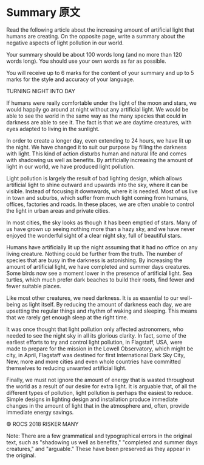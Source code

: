 # Summary 原文
Read the following article about the increasing amount of artificial light that humans are creating. On the opposite page, write a summary about the negative aspects of light pollution in our world.

Your summary should be about 100 words long (and no more than 120 words long). You should use your own words as far as possible.

You will receive up to 6 marks for the content of your summary and up to 5 marks for the style and accuracy of your language.

TURNING NIGHT INTO DAY

If humans were really comfortable under the light of the moon and stars, we would happily go around at night without any artificial light. We would be able to see the world in the same way as the many species that could in darkness are able to see it. The fact is that we are daytime creatures, with eyes adapted to living in the sunlight.

In order to create a longer day, even extending to 24 hours, we have lit up the night. We have changed it to suit our purpose by filling the darkness with light. This kind of action disturbs human and natural life and comes with shadowing us well as benefits. By artificially increasing the amount of light in our world, we have produced light pollution.

Light pollution is largely the result of bad lighting design, which allows artificial light to shine outward and upwards into the sky, where it can be visible. Instead of focusing it downwards, where it is needed. Most of us live in town and suburbs, which suffer from much light coming from humans, offices, factories and roads. In these places, we are often unable to control the light in urban areas and private cities.

In most cities, the sky looks as though it has been emptied of stars. Many of us have grown up seeing nothing more than a hazy sky, and we have never enjoyed the wonderful sight of a clear night sky, full of beautiful stars.

Humans have artificially lit up the night assuming that it had no office on any living creature. Nothing could be further from the truth. The number of species that are busy in the darkness is astonishing. By increasing the amount of artificial light, we have completed and summer days creatures. Some birds now see a moment lower in the presence of artificial light. Sea turtles, which much prefer dark beaches to build their roots, find fewer and fewer suitable places.

Like most other creatures, we need darkness. It is as essential to our well-being as light itself. By reducing the amount of darkness each day, we are upsetting the regular things and rhythm of waking and sleeping. This means that we rarely get enough sleep at the right time.

It was once thought that light pollution only affected astronomers, who needed to see the night sky in all its glorious clarity. In fact, some of the earliest efforts to try and control light pollution, in Flagstaff, USA, were made to prepare for the mission in the Lowell Observatory, which might be city, in April, Flagstaff was destined for first International Dark Sky City, New, more and more cities and even whole countries have committed themselves to reducing unwanted artificial light.

Finally, we must not ignore the amount of energy that is wasted throughout the world as a result of our desire for extra light. It is arguable that, of all the different types of pollution, light pollution is perhaps the easiest to reduce. Simple designs in lighting design and installation produce immediate changes in the amount of light that in the atmosphere and, often, provide immediate energy savings.

© ROCS 2018
RISKER MANY

Note: There are a few grammatical and typographical errors in the original text, such as "shadowing us well as benefits," "completed and summer days creatures," and "arguable." These have been preserved as they appear in the original.

